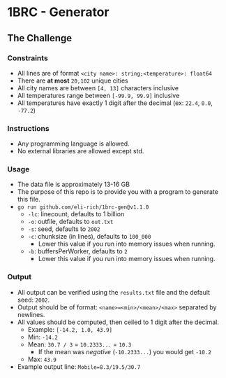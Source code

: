 # 1BRC - Generator

## The Challenge

### Constraints

- All lines are of format `<city name>: string;<temperature>: float64`
- There are **at most** `20,102` unique cities
- All city names are between `[4, 13]` characters inclusive
- All temperatures range between `[-99.9, 99.9]` inclusive
- All temperatures have exactly 1 digit after the decimal (ex: `22.4`, `0.0`, `-77.2`)

### Instructions

- Any programming language is allowed.
- No external libraries are allowed except std.

### Usage

- The data file is approximately 13-16 GB
- The purpose of this repo is to provide you with a program to generate this file.
- `go run github.com/eli-rich/1brc-gen@v1.1.0`
  - `-lc`: linecount, defaults to 1 billion
  - `-o`: outfile, defaults to `out.txt`
  - `-s`: seed, defaults to `2002`
  - `-c`: chunksize (in lines), defaults to `100_000`
    - Lower this value if you run into memory issues when running.
  - `-b`: buffersPerWorker, defaults to `2`
    - Lower this value if you run into memory issues when running.

### Output

- All output can be verified using the `results.txt` file and the default seed: `2002`.
- Output should be of format: `<name>=<min>/<mean>/<max>` separated by newlines.
- All values should be computed, then ceiled to 1 digit after the decimal.
  - Example: `[-14.2, 1.0, 43.9]`
  - Min: `-14.2`
  - Mean: `30.7 / 3` = `10.2333...` = `10.3`
    - If the mean was _negative_ (`-10.2333...`) you would get `-10.2`
  - Max: `43.9`
- Example output line: `Mobile=8.3/19.5/30.7`
